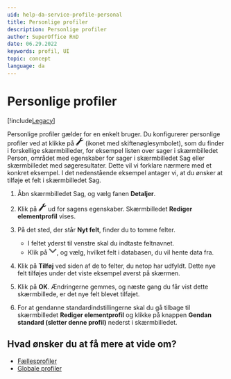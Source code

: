 ```yaml
---
uid: help-da-service-profile-personal
title: Personlige profiler
description: Personlige profiler
author: SuperOffice RnD
date: 06.29.2022
keywords: profil, UI
topic: concept
language: da
---
```


# Personlige profiler

[!include[Legacy](../includes/legacy-profiles.md)]

Personlige profiler gælder for en enkelt bruger. Du konfigurerer personlige profiler ved at klikke på ![ikon][img1] (ikonet med skiftenøglesymbolet), som du finder i forskellige skærmbilleder, for eksempel listen over sager i skærmbilledet Person, området med egenskaber for sager i skærmbilledet Sag eller skærmbilledet med søgeresultater. Dette vil vi forklare nærmere med et konkret eksempel. I det nedenstående eksempel antager vi, at du ønsker at tilføje et felt i skærmbilledet Sag.

1. Åbn skærmbilledet Sag, og vælg fanen **Detaljer**.

2. Klik på ![ikon][img1] ud for sagens egenskaber. Skærmbilledet **Rediger elementprofil** vises.

3. På det sted, der står **Nyt felt**, finder du to tomme felter.
    * I feltet yderst til venstre skal du indtaste feltnavnet.
    * KIik på ![ikon][img2], og vælg, hvilket felt i databasen, du vil hente data fra.

4. Klik på **Tilføj** ved siden af de to felter, du netop har udfyldt. Dette nye felt tilføjes under det viste eksempel øverst på skærmen.

5. Klik på **OK**. Ændringerne gemmes, og næste gang du får vist dette skærmbillede, er det nye felt blevet tilføjet.

6. For at gendanne standardindstillingerne skal du gå tilbage til skærmbilledet **Rediger elementprofil** og klikke på knappen **Gendan standard (sletter denne profil)** nederst i skærmbilledet.

## Hvad ønsker du at få mere at vide om?

* [Fællesprofiler][3]
* [Globale profiler][4]

<!-- Referenced links -->
[3]: common.md
[4]: global.md

<!-- Referenced images -->
[img1]: ../../../../../../common/icons/settingstools.png
[img2]: ../../../../../../common/icons/dropdown-arrow.png
